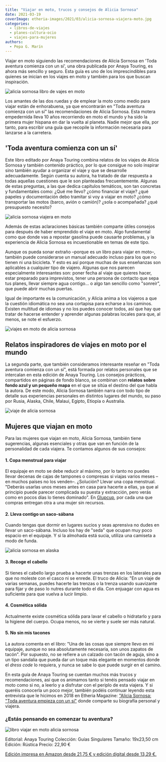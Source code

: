 ```yaml
---
title: "Viajar en moto, trucos y consejos de Alicia Sornosa"
date: 2021-03-19
coverImage: etheria-images/2021/03/alicia-sornosa-viajera-moto.jpg
categories: 
  - libros-de-viajes
  - planes-cultura-ocio
  - viajes-para-mujeres
authors: 
  - Pepa G. Marín
---
```


Viajar en moto siguiendo las recomendaciones de Alicia Sornosa en 'Toda aventura comienza con un sí', una obra publicada por Anaya Touring, es ahora más sencillo y seguro. Esta guía es uno de los imprescindibles para quienes se inician en los viajes en moto y también para los que buscan inspiración.

![alicia sornosa libro de vajes en moto](etheria-images/2021/03/libro-toda-aventura-comienza-con-un-si-768x1024.jpg "Alicia Sornosa posa con su libro. © Refresco.TV")

Los amantes de las dos ruedas y de emplear la moto como medio para viajar están de 
enhorabuena, ya que encontrarán en "Toda aventura comienza con un sí" las 
recomendaciones de Alicia Sornosa. Esta motera empedernida lleva 10 años recorriendo en 
moto el mundo y ha sido la primera mujer hispana en dar la vuelta al planeta. Nadie 
mejor que ella, por tanto, para escribir una guía que recopile la información necesaria 
para lanzarse a la carretera. 

## 'Toda aventura comienza con un sí'

Este libro editado por Anaya Touring combina relatos de los viajes de Alicia Sornosa y 
también contenido práctico, por lo que consigue no solo inspirar sino también ayudar a 
organizar el viaje y que se desarrolle adecuadamente. Según cuenta su autora, ha tratado 
de dar respuesta a todas aquellas cuestiones que le son planteadas frecuentemente. 
Algunas de estas preguntas, a las que dedica capítulos temáticos, son tan concretas y 
fundamentales como: ¿Qué me llevo? ¿cómo financiar el viaje? ¿qué papeles y 
documentación debo tramitar si voy a viajar en moto? ¿cómo transportar las motos (barco, 
avión o camión)? ¿sola o acompañada? ¿qué presupuesto necesito? 

![alicia sornosa viajera en moto](etheria-images/2021/03/toda-aventura-comienza-con-un-si.jpg "© Alicia Sornosa, una viajera empedernida.")

Además de estas aclaraciones básicas también comparte útiles consejos para después de 
haber emprendido el viaje en moto. Algo fundamental como que donde vas a repostar 
gasolina puede causarte problemas, y la experiencia de Alicia Sornosa es incuestionable 
en temas de este tipo. 

Aunque os pueda sonar extraño –porque es un libro para viajar en moto–, también puede 
considerarse un manual adecuado incluso para los que no tienen ni una bicicleta. Y esto 
es así porque muchas de sus enseñanzas son aplicables a cualquier tipo de viajero. 
Algunas que nos parecen especialmente interesantes son: poner fecha al viaje que quieres 
hacer, estar preparado para imprevistos, tener una persona de contacto que sepa tus 
planes, llevar siempre agua contigo... o algo tan sencillo como "sonreír", que puede 
abrir muchas puertas. 

Igual de importante es la comunicación, y Alicia anima a los viajeros a que la cuestión 
idiomática no sea una cortapisa para echarse a los caminos. Existen multitud de idiomas 
y no los puedes conocer todos, así que hay que tratar de hacerse entender y aprender 
algunas palabras locales para que, al menos, se note el esfuerzo. 

![viajes en moto de alicia sornosa](etheria-images/2021/03/libro-viajes-en-moto.jpg "© Alicia Sornosa destaca la libertad que ofrece viajar en moto.")

## Relatos inspiradores de viajes en moto por el mundo

La segunda parte, que también consideramos interesante reseñar en "Toda aventura 
comienza con un sí", está formada por relatos personales que se intercalan en esta 
edición de Anaya Touring. Los consejos prácticos, compartidos en páginas de fondo 
blanco, se combinan con **relatos sobre fondo azul y un pequeño mapa** en el que se 
sitúa el destino del que habla la autora. De este modo, Alicia Sornosa también narra con 
todo tipo de detalle sus experiencias personales en distintos lugares del mundo, su paso 
por Rusia, Alaska, Chile, Malaui, Egipto, Etiopía o Australia. 

![viaje de alicia sornosa](etheria-images/2021/03/viaje-moto-alicia-sornosa.jpg "Conocer y respetar el modo de vida de las comunidades locales es fundamental. © A. Sornosa")

## Mujeres que viajan en moto

Para las mujeres que viajan en moto, Alicia Sornosa, también tiene sugerencias, algunas 
esenciales y otras que van en función de la personalidad de cada viajera. Te contamos 
algunos de sus consejos: 

#### 1\. Copa menstrual para viajar

El equipaje en moto se debe reducir al máximo, por lo tanto no puedes llevar decenas de 
cajas de tampones o compresas si viajas varios meses –en muchos países no los venden–. 
¿Solución? Llevar una copa menstrual. "Deberás usarlas unos meses antes en casa para 
hacerte a ellas, ya que al principio puede parecer complicada su puesta y extracción, 
pero verás como en pocos días lo tienes dominado". En [Glupcup](https://glupcup.com/), 
por cada una que compras entregan otra a una mujer sin recursos. 

#### 2\. Lleva contigo un saco-sábana

Cuando tengas que dormir en lugares sucios y seas aprensiva no dudes en llevar un 
saco-sábana. Incluso los hay de "seda" que ocupan muy poco espacio en el equipaje. Y si 
la almohada está sucia, utiliza una camiseta a modo de funda. 

![alicia sornosa en alaska](etheria-images/2021/03/alicia-sornosa-alaska.jpg "© Alicia Sornosa en Alaska.")

#### 3\. Recoge el cabello

Si tienes el cabello largo prueba a hacerte unas trenzas en los laterales para que no 
moleste con el casco ni se enrede. El truco de Alicia: "En un viaje de varias semanas, 
puedes hacerte las trenzas o la trenza usando suavizante para fijar y de paso lo nutres 
durante todo el día. Con enjuagar con agua es suficiente para que vuelva a lucir limpio. 

#### 4\. Cosmética sólida

Actualmente existe cosmética sólida para lavar el cabello o hidratarlo y para la higiene 
del cuerpo. Ocupa menos, no se vierte y suele ser más natural. 

#### 5\. No sin mis tacones

La autora comenta en el libro: "Una de las cosas que siempre llevo en mi equipaje, 
aunque no sea absolutamente necesaria, son unos zapatos de tacón". Por supuesto, no se 
refiere a un calzado con tacón de aguja, sino a un tipo sandalia que pueda dar un toque 
más elegante en momentos donde el _dress code_ lo requiera, y nunca se sabe lo que puede 
surgir en el camino. 

En esta guía de Anaya Touring se cuentan muchos más trucos y recomendaciones, así que os 
animamos tanto si tenéis pensado viajar en moto como si no, a leerlo y a disfrutar con 
el periplo de esta viajera. Y si queréis conocerla un poco mejor, también podéis 
continuar leyendo esta entrevista que le hicimos en 2018 en Etheria Magazine: ["Alicia 
Sornosa: "Toda aventura empieza con un 
sí"](https://etheriamagazine.com/2018/09/24/alicia-sornosa/) donde comparte su biografía 
personal y viajera. 

### ¿Estás pensando en comenzar tu aventura?

![libro viajar en moto alicia sornosa](etheria-images/2021/03/libro-viajar-moto-alicia-sornosa-746x1024.jpg "Toda aventura comienza con un sí, de Alicia Sornosa.")

Editorial: Anaya Touring Colección: Guías Singulares Tamaño: 19x23,50 cm Edición: 
Rústica Precio: 22,90 € 

[Edición impresa en Amazon desde 21,75 € y edición digital desde 13,29 
€.](https://amzn.to/3ln3NXn)
